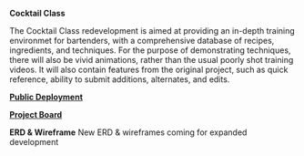 **Cocktail Class**

The Cocktail Class redevelopment is aimed at providing an in-depth training environmet for bartenders, with a comprehensive database of recipes, ingredients, and techniques. For the purpose of demonstrating techniques, there will also be vivid animations, rather than the usual poorly shot training videos. It will also contain features from the original project, such as quick reference, ability to submit additions, alternates, and edits.

[**Public Deployment**](#)

[**Project Board**](#)

**ERD & Wireframe**
New ERD & wireframes coming for expanded development
